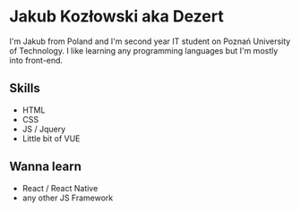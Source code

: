 # Jakub Kozłowski aka Dezert
I'm Jakub from Poland and I'm second year IT student on Poznań University of Technology. I like learning any programming languages but I'm mostly into front-end.

## Skills
* HTML
* CSS
* JS / Jquery
* Little bit of VUE

## Wanna learn
* React / React Native
* any other JS Framework


